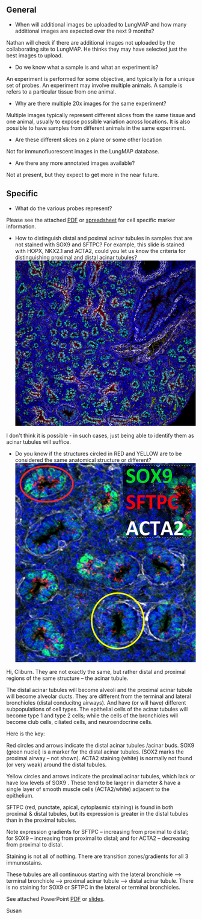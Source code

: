 ﻿## General

- When will additional images be uploaded to LungMAP and how many additional images are expected over the next 9 months?

Nathan will check if there are additional images not uploaded by the collaborating site to LungMAP. He thinks they may have selected just the best images to upload.

- Do we know what a sample is and what an experiment is?

An experiment is performed for some objective, and typically is for a unique set of probes. An experiment may involve multiple animals. A sample is refers to a particular tissue from one animal.

- Why are there multiple 20x images for the same experiment?

Multiple images typically represent different slices from the same tissue and one animal, usually to expose possible variation across locations. It is also possible to have samples from different animals in the same experiment.

- Are these different slices on z plane or some other location

Not for immunofluorescent images in the LungMAP database.

- Are there any more annotated images available?

Not at present, but they expect to get more in the near future.

## Specific

- What do the various probes represent?

Please see the attached [PDF](data/markers01.pdf) or [spreadsheet](data/markers01.xlsx) for cell specific marker information.

- How to distinguish distal and poximal acinar tubules in samples that are not stained with SOX9 and SFTPC?
  For example, this slide is stained with HOPX, NKX2.1 and ACTA2, could you let us know the criteria for distinguishing proximal and distal acinar tubules?
![image](data/2014-012-004_20X_C57BL6_E16.5_LMM.14.24.8.24_HOPX_NKX2.1_ACTA2_003.PNG)

I don't think it is possible - in such cases, just being able to identify them as acinar tubules will suffice.

- Do you know if the structures circled in RED and YELLOW are to be considered the same anatomical structure or different?
![image](data/image001.png)

Hi, Cliburn.  They are not exactly the same, but rather distal and proximal regions of the same structure – the acinar tubule.

The distal acinar tubules will become alveoli and the proximal acinar tubule will become alveolar ducts. They are different from the terminal and lateral bronchioles (distal conducitng airways).  And have (or will have) different subpopulations of cell types.  The epithelial cells of the acinar tubules will become type 1 and type 2 cells; while the cells of the bronchioles will become club cells, ciliated cells, and neuroendocrine cells.

Here is the key:

Red circles and arrows indicate the distal acinar tubules /acinar buds.
SOX9 (green nuclei) is a marker for the distal acinar tubules. (SOX2 marks the proximal airway – not shown).
ACTA2 staining (white) is normally not  found (or very weak) around the distal tubules.

Yellow circles and arrows indicate the proximal acinar tubules, which lack or have low levels of SOX9 .
These tend to be larger in diameter & have a single layer of smooth muscle cells (ACTA2/white)
adjacent to the epithelium.  

SFTPC (red, punctate, apical, cytoplasmic staining) is found in both proximal
& distal tubules, but its expression is greater in the distal tubules than in the proximal tubules.

Note expression gradients for SFTPC – increasing from proximal to distal;
for SOX9 – increasing from proximal to distal; and for ACTA2 – decreasing from proximal to distal.

Staining is not all of nothing.  There are transition zones/gradients for all 3 immunostains.

These tubules are all continuous starting with the lateral bronchiole —> terminal bronchiole —>
proximal acinar tubule —> distal acinar tubule.   There is no staining for SOX9 or SFTPC in
the lateral or terminal bronchioles.

See attached PowerPoint [PDF](data/susan.pdf) or [slides](data/susan.pptx).

Susan
